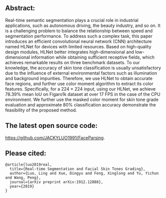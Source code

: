 ## Abstract:

Real-time semantic segmentation plays a crucial role in industrial applications, such as
autonomous driving, the beauty industry, and so on. It is a challenging problem to balance the
relationship between speed and segmentation performance. To address such a complex task, this
paper introduces an efficient convolutional neural network (CNN) architecture named HLNet for
devices with limited resources. Based on high-quality design modules, HLNet better integrates
high-dimensional and low-dimensional information while obtaining sufficient receptive fields, which
achieves remarkable results on three benchmark datasets. To our knowledge, the accuracy of skin
tone classification is usually unsatisfactory due to the influence of external environmental factors such
as illumination and background impurities. Therefore, we use HLNet to obtain accurate face regions,
and further use color moment algorithm to extract its color features. Specifically, for a 224 × 224
input, using our HLNet, we achieve 78.39% mean IoU on Figaro1k dataset at over 17 FPS in the case
of the CPU environment. We further use the masked color moment for skin tone grade evaluation
and approximate 80% classification accuracy demonstrate the feasibility of the proposed method.  

## The latest open source code:
https://github.com/JACKYLUO1991/FaceParsing.

## Please cited:

```
@article{luo2019real,
  title={Real-time Segmentation and Facial Skin Tones Grading},
  author={Luo, Ling and Xue, Dingyu and Feng, Xinglong and Yu, Yichun and Wang, Peng},
  journal={arXiv preprint arXiv:1912.12888},
  year={2019}
}
```

